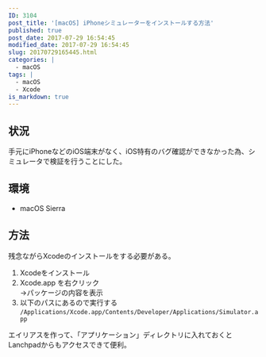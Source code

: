 ```yaml
---
ID: 3104
post_title: '[macOS] iPhoneシミュレーターをインストールする方法'
published: true
post_date: 2017-07-29 16:54:45
modified_date: 2017-07-29 16:54:45
slug: 20170729165445.html
categories: |
  - macOS
tags: |
  - macOS
  - Xcode
is_markdown: true
---
```

## 状況

手元にiPhoneなどのiOS端末がなく、iOS特有のバグ確認ができなかった為、シミュレータで検証を行うことにした。

## 環境

* macOS Sierra

## 方法

残念ながらXcodeのインストールをする必要がある。

1. Xcodeをインストール
1. Xcode.app を右クリック  
→パッケージの内容を表示
1. 以下のパスにあるので実行する
`/Applications/Xcode.app/Contents/Developer/Applications/Simulator.app`

エイリアスを作って、「アプリケーション」ディレクトリに入れておくとLanchpadからもアクセスできて便利。